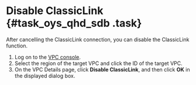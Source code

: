 # Disable ClassicLink {#task_oys_qhd_sdb .task}

After cancelling the ClassicLink connection, you can disable the ClassicLink function.

1.   Log on to the [VPC console](https://vpcnext.console.aliyun.com). 
2.   Select the region of the target VPC and click the ID of the target VPC. 
3.   On the VPC Details page, click **Disable ClassicLink**, and then click **OK** in the displayed dialog box. 

